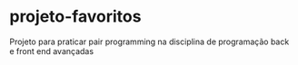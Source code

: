 # projeto-favoritos
Projeto para praticar pair programming na disciplina de programação back e front end avançadas
